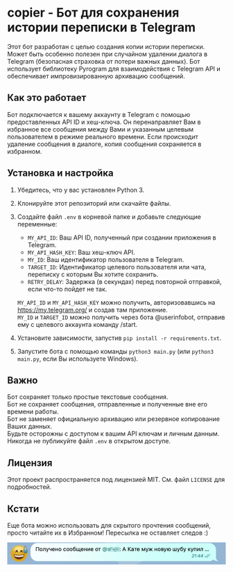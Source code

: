# copier - Бот для сохранения истории переписки в Telegram


Этот бот разработан с целью создания копии истории переписки. Может быть особенно полезен при случайном удалении диалога в Telegram (безопасная страховка от потери важных данных). Бот использует библиотеку Pyrogram для взаимодействия с Telegram API и обеспечивает импровизированную архивацию сообщений.

## Как это работает

Бот подключается к вашему аккаунту в Telegram с помощью предоставленных API ID и хеш-ключа. Он перенаправляет Вам в избранное все сообщения между Вами и указанным целевым пользователем в режиме реального времени. Если происходит удаление сообщения в диалоге, копия сообщения сохраняется в избранном.
## Установка и настройка

1. Убедитесь, что у вас установлен Python 3.
2. Клонируйте этот репозиторий или скачайте файлы.
3. Создайте файл `.env` в корневой папке и добавьте следующие переменные:
    - `MY_API_ID`: Ваш API ID, полученный при создании приложения в Telegram.
    - `MY_API_HASH_KEY`: Ваш хеш-ключ API.
    - `MY_ID`: Ваш идентификатор пользователя в Telegram.
    - `TARGET_ID`: Идентификатор целевого пользователя или чата, переписку с которым Вы хотите сохранить.
    - `RETRY_DELAY`: Задержка (в секундах) перед повторной отправкой, если что-то пойдет не так.

    `MY_API_ID` и `MY_API_HASH_KEY` можно получить, авторизовавшись на https://my.telegram.org/ и создав там приложение.<br>
    `MY_ID` и `TARGET_ID` можно получить через бота @userinfobot, отправив ему с целевого аккаунта команду /start.
   
5. Установите зависимости, запустив `pip install -r requirements.txt`.
6. Запустите бота с помощью команды `python3 main.py` (или `python3 main.py`, если Вы используете Windows).

## Важно

Бот сохраняет только простые текстовые сообщения.<br>
Бот не сохраняет сообщения, отправленные и полученные вне его времени работы.<br>
Бот не заменяет официальную архивацию или резервное копирование Ваших данных.<br>
Будьте осторожны с доступом к вашим API ключам и личным данным.<br>
Никогда не публикуйте файл `.env` в открытом доступе.

## Лицензия

Этот проект распространяется под лицензией MIT. См. файл `LICENSE` для подробностей.

## Кстати

Еще бота можно использовать для скрытого прочтения сообщений, просто читайте их в Избранном! Пересылка не оставляет следов :)<br>

![Упс, тут был скриншот. Но ничего, он также добавлен в код example.png](https://github.com/twsomt/copier/blob/main/example.png)


